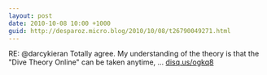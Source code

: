 ```yaml
---
layout: post
date: 2010-10-08 10:00 +1000
guid: http://desparoz.micro.blog/2010/10/08/t26790049271.html
---
```

RE: @darcykieran Totally agree. My understanding of the theory is that the "Dive Theory Online" can be taken anytime, … [disq.us/ogkq8](http://disq.us/ogkq8)
